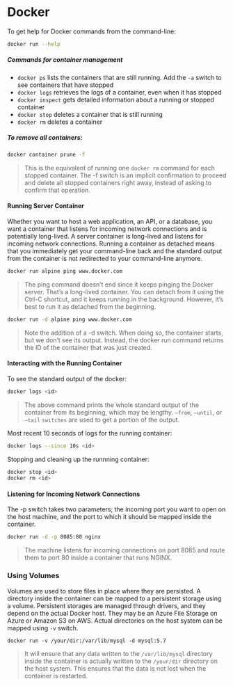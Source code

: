 # Docker
To get help for Docker commands from the command-line:
```sh
docker run --help
```
##### Commands for container management
- `docker ps` lists the containers that are still running. Add the `-a` switch to see containers that have stopped
- `docker logs` retrieves the logs of a container, even when it has stopped
- `docker inspect` gets detailed information about a running or stopped container
- `docker stop` deletes a container that is still running
- `docker rm` deletes a container

##### To remove all containers:
```sh
docker container prune -f
```
> This is the equivalent of running one `docker rm` command for each stopped container. The -f switch is an implicit confirmation to proceed and delete all stopped containers right away, instead of asking to confirm that operation.

#### Running Server Container
Whether you want to host a web application, an API, or a database, you want a container that listens for incoming network connections and is potentially long-lived. A server container is long-lived and listens for incoming network connections. Running a container as detached means that you immediately get your command-line back and the standard output from the container is not redirected to your command-line anymore.
```sh
docker run alpine ping www.docker.com
```
> The ping command doesn’t end since it keeps pinging the Docker server. That’s a long-lived container. You can detach from it using the Ctrl-C shortcut, and it keeps running in the background. However, it’s best to run it as detached from the beginning.
```sh
docker run -d alpine ping www.docker.com
```
> Note the addition of a -d switch. When doing so, the container starts, but we don’t see its output. Instead, the docker run command returns the ID of the container that was just created.

#### Interacting with the Running Container
To see the standard output of the docker:
```sh
docker logs <id>
```
>The above command prints the whole standard output of the container from its beginning, which may be lengthy. `–from`, `–until`, or `–tail` `switches` are used to get a portion of the output. 

Most recent 10 seconds of logs for the running container:
```sh
docker logs --since 10s <id>
```
Stopping and cleaning up the runnning container:

```sh
docker stop <id>
docker rm <id>
```
#### Listening for Incoming Network Connections 
The -p switch takes two parameters; the incoming port you want to open on the host machine, and the port to which it should be mapped inside the container. 
```sh
docker run -d -p 8085:80 nginx
```
> The machine listens for incoming connections on port 8085 and route them to port 80 inside a container that runs NGINX.

### Using Volumes
Volumes are used to store files in place where they are persisted. A directory inside the container can be mapped to a persistent storage using a volume. Persistent storages are managed through drivers, and they depend on the actual Docker host. They may be an Azure File Storage on Azure or Amazon S3 on AWS. Actual directories on the host system can be mapped using `-v` switch.
```
docker run -v /your/dir:/var/lib/mysql -d mysql:5.7
```
> It will ensure that any data written to the `/var/lib/mysql` directory inside the container is actually written to the `/your/dir` directory on the host system. This ensures that the data is not lost when the container is restarted.



